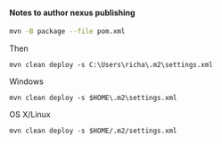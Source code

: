 #### Notes to author nexus publishing
```bash
mvn -B package --file pom.xml
```
Then
```
mvn clean deploy -s C:\Users\richa\.m2\settings.xml
```
Windows
```
mvn clean deploy -s $HOME\.m2\settings.xml
```
OS X/Linux
```
mvn clean deploy -s $HOME/.m2/settings.xml
```
